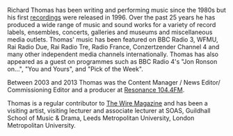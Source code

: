 Richard Thomas has been writing and performing music since the 1980s but his first [recordings](discography.html) were released in 1996. Over the past 25 years he has produced a wide range of music and sound works for a variety of record labels, ensembles, concerts, galleries and museums and miscellaneous media outlets. Thomas' music has been featured on BBC Radio 3, WFMU, Rai Radio Due, Rai Radio Tre, Radio France, Conzertzender Channel 4 and many other independent media channels internationally. Thomas has also appeared as a guest on programmes such as BBC Radio 4's "Jon Ronson on…", "You and Yours", and "Pick of the Week". 

Between 2003 and 2013 Thomas was the Content Manager / News Editor/ Commissioning Editor and a producer at [Resonance 104.4FM](https://www.resonancefm.com/). 

Thomas is a regular contributor to [The Wire Magazine](https://www.thewire.co.uk/home/) and has been a visiting artist, visiting lecturer and associate lecturer at SOAS, Guildhall School of Music & Drama, Leeds Metropolitan University, London Metropolitan University.
